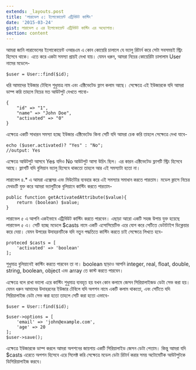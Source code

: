 ```yaml
---
extends: _layouts.post
title: 'লারাভেল ৫: ইলোকোয়েন্ট এট্রিবিউট কাস্টিং'
date: '2015-03-24'
gist: লারাভেল ৫ এর ইলোকোয়েন্ট এট্রিবিউট কাস্টিং এর অদ্যোপান্ত।
section: content
---
```


আমরা জানি লারাভেলের ইলোকোয়েন্ট ওআরএম এ কোন কোয়েরি চালালে যে ভ্যালু রিটার্ন করে সেটা সবসময়ই স্ট্রিং হিসেবে থাকে। এতে করে একটা সমস্যা প্রায়ই দেখা যায়। যেমন ধরুন, আমরা নিচের কোয়েরিটা চালালাম User নামের মডেলে-

```
$user = User::find($id);
```

ধরি আমাদের ইউজার টেবিলে শুধুমাত্র নাম এবং এক্টিভেটেড ফ্লাগ কলাম আছে। সেক্ষেত্রে এই ইউজারকে যদি আমরা ডাম্প করি তাহলে নিচের মত আউটপুট দেখতে পাবো-

```
{
    "id" => "1",
    "name" => "John Doe",
    "activated" => "0"
}
```

এক্ষেত্রে একটি সাধারন সমস্যা হচ্ছে ইউজার এক্টিভেটেড কিনা সেটি যদি আমরা চেক করি তাহলে সেক্ষেত্রে দেখা যাবে-

```
echo ($user.activated)? "Yes" : "No";
//output: Yes
```

এক্ষেত্রে আউটপুট আসবে Yes যদিও No আউটপুট আসা উচিৎ ছিল। এর কারন এক্টিভেটেড ফ্লাগটি স্ট্রিং হিসেবে আছে। ফ্লাগটি যদি বুলিয়ান ভ্যালু হিসেবে থাকতো তাহলে আর এই সমস্যাটা হতো না।

লারাভেল ৪.* এ আমরা এক্সেসর এবং মিউটেটর ব্যবহার করে এই সমস্যার সমাধান করতে পারতাম। মডেল ক্লাসে নিচের মেথডটি যুক্ত করে আমরা ভ্যালুটিকে বুলিয়ানে কাস্টিং করতে পারতাম-

```
public function getActivatedAttribute($value){
    return (boolean) $value;
}
```

লারাভেল ৫ এ আপনি একইভাবে এট্রিবিউট কাস্টিং করতে পারবেন। এছাড়া আরো একটি সহজ উপায় যুক্ত হয়েছে লারাভেল ৫ এ। সেটি হচ্ছে মডেলে $casts নামে একটি এসোসিয়েটিভ এরে যোগ করে সেটিতে ডেটাটাইপ ডিক্লেয়ার করে দেয়া। যেমন উপরের উদাহরনটিকে যদি নতুন পদ্ধতিতে কাস্টিং করতে চাই সেক্ষেত্রে লিখতে হবে-

```
proteced $casts = [
    'activated' => 'boolean'
];
```

শুধুমাত্র বুলিয়ানেই কাস্টিং করতে পারবেন তা না। boolean ছাড়াও আপনি integer, real, float, double, string, boolean, object এবং array তে কাস্ট করতে পারবেন।

এক্ষেত্রে বলে রাখা ভালো এরে কাস্টিং শুধুমাত্র ব্যবহৃত হয় যখন কোন কলামে জেসন সিরিয়ালাইজড ডেটা সেভ করা হয়। যেমন ধরুন আমাদের উদাহরনের ইউজার টেবিলে যদি অপশন নামে একটি কলাম থাকতো, এবং সেটিতে যদি সিরিয়ালাইজ ডেটা সেভ করা হতো তাহলে সেটি করা হতো এভাবে-

```
$user = User::find($id);

$user->options = [
    'email' => 'john@example.com',
    'age' => 20
];
$user->save();
```

এক্ষেত্রে ইউজারকে ডাম্প করলে আমরা অপশনের জায়গায় একটি সিরিয়ালাইড জেসন ডেটা পেতাম। কিন্তু আমরা যদি $casts এরেতে অপশন হিসেবে এরে সিলেক্ট করি সেক্ষেত্রে মডেল ডেটা রিটার্ন করার সময় অটোমেটিক আউটপুটকে ডিসিরিয়ালাইজ করবে।
